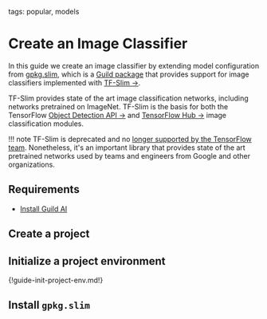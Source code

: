 tags: popular, models

# Create an Image Classifier

In this guide we create an image classifier by extending model
configuration from [gpkg.slim](pkg:slim), which is a [Guild
package](term:package) that provides support for image classifiers
implemented with [TF-Slim
->](https://github.com/tensorflow/tensorflow/tree/master/tensorflow/contrib/slim).

TF-Slim provides state of the art image classification networks,
including networks pretrained on ImageNet. TF-Slim is the basis for
both the TensorFlow [Object Detection API
->](https://github.com/tensorflow/models/tree/master/research/object_detection)
and [TensorFlow Hub ->](https://www.tensorflow.org/hub/) image
classification modules.

!!! note
    TF-Slim is deprecated and no [longer supported by the
    TensorFlow
    team](https://groups.google.com/a/tensorflow.org/forum/?#!msg/developers/XOMDDeFxgmU/SZP6sNkKCAAJ).
    Nonetheless, it's an important library that provides state of the
    art pretrained networks used by teams and engineers from Google
    and other organizations.

## Requirements

- [Install Guild AI](alias:install-guild)

## Create a project

## Initialize a project environment

{!guide-init-project-env.md!}

## Install `gpkg.slim`

<!-- XXX -->
